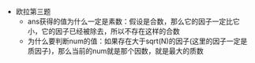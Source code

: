 * 欧拉第三题
  * ans获得的值为什么一定是素数：假设是合数，那么它的因子一定比它小，它的因子已经被除去，所以不存在这样的合数
  * 为什么要判断num的值：如果存在大于sqrt(N)的因子(这里的因子一定是质因子)，那么当前的num就是那个因数，就是最大的质数

